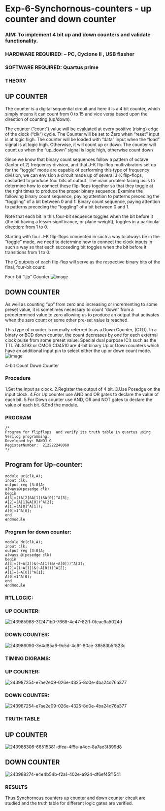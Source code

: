 # Exp-6-Synchornous-counters - up counter and down counter 
### AIM: To implement 4 bit up and down counters and validate  functionality.
### HARDWARE REQUIRED:  – PC, Cyclone II , USB flasher
### SOFTWARE REQUIRED:   Quartus prime
### THEORY 

## UP COUNTER 
The counter is a digital sequential circuit and here it is a 4 bit counter, which simply means it can count from 0 to 15 and vice versa based upon the direction of counting (up/down). 

The counter (“count“) value will be evaluated at every positive (rising) edge of the clock (“clk“) cycle.
The Counter will be set to Zero when “reset” input is at logic high.
The counter will be loaded with “data” input when the “load” signal is at logic high. Otherwise, it will count up or down.
The counter will count up when the “up_down” signal is logic high, otherwise count down

Since we know that binary count sequences follow a pattern of octave (factor of 2) frequency division, and that J-K flip-flop multivibrators set up for the “toggle” mode are capable of performing this type of frequency division, we can envision a circuit made up of several J-K flip-flops, cascaded to produce four bits of output.
The main problem facing us is to determine how to connect these flip-flops together so that they toggle at the right times to produce the proper binary sequence.
Examine the following binary count sequence, paying attention to patterns preceding the “toggling” of a bit between 0 and 1:
Binary count sequence, paying attention to patterns preceding the “toggling” of a bit between 0 and 1.

Note that each bit in this four-bit sequence toggles when the bit before it (the bit having a lesser significance, or place-weight), toggles in a particular direction: from 1 to 0.



 
 

Starting with four J-K flip-flops connected in such a way to always be in the “toggle” mode, we need to determine how to connect the clock inputs in such a way so that each succeeding bit toggles when the bit before it transitions from 1 to 0.

The Q outputs of each flip-flop will serve as the respective binary bits of the final, four-bit count:

 
 

Four-bit “Up” Counter
![image](https://user-images.githubusercontent.com/36288975/169644758-b2f4339d-9532-40c5-af40-8f4f8c942e2c.png)



## DOWN COUNTER 

As well as counting “up” from zero and increasing or incrementing to some preset value, it is sometimes necessary to count “down” from a predetermined value to zero allowing us to produce an output that activates when the zero count or some other pre-set value is reached.

This type of counter is normally referred to as a Down Counter, (CTD). In a binary or BCD down counter, the count decreases by one for each external clock pulse from some preset value. Special dual purpose IC’s such as the TTL 74LS193 or CMOS CD4510 are 4-bit binary Up or Down counters which have an additional input pin to select either the up or down count mode.
![image](https://user-images.githubusercontent.com/36288975/169644844-1a14e123-7228-4ed8-81a9-eb937dff4ac8.png)


4-bit Count Down Counter
### Procedure
 1.Set the input as clock.
 2.Register the output of 4 bit.
 3.Use Posedge on the input clock.
 4.For Up counter use AND and OR gates to declare the value of each bit.
 5.For Down counter use AND, OR and NOT gates to declare the value of each bit.
 6.End the module.




### PROGRAM 
```
/*
Program for flipflops  and verify its truth table in quartus using Verilog programming.
Developed by: MANOJ G
RegisterNumber:  212222240060
*/
```
## Program for Up-counter:
```
module uc(clk,A);
input clk;
output reg [3:0]A;
always@(posedge clk)
begin
A[3]=((A[2]&A[1])&A[0])^A[3];
A[2]=(A[1]&A[0])^A[2];
A[1]=(A[0]^A[1]);
A[0]=1^A[0];
end
endmodule
```


### Program for down counter:
```
module dc(clk,A);
input clk;
output reg [3:0]A;
always @(posedge clk)
begin
A[3]=((~A[2])&(~A[1])&(~A[0]))^A[3];
A[2]=((~A[1])&(~A[0]))^A[2];
A[1]=(~A[0])^A[1];
A[0]=1^A[0];
end
endmodule
```




### RTL LOGIC: 
### UP COUNTER:


![243985988-3f2471b0-7668-4e47-82ff-0feae9a5024d](https://github.com/Danielmanoj/Exp-7-Synchornous-counters-/assets/69635071/a4c6de07-d1cc-4ba2-b80b-efd42308b09e)


### DOWN COUNTER:
![243986090-3e4d85a6-9c5d-4c6f-80ae-38583b5f823c](https://github.com/Danielmanoj/Exp-7-Synchornous-counters-/assets/69635071/b224c115-e7a6-4d5d-9ed2-8a6429588166)


### TIMING DIGRAMS: 

### UP COUNTER:
![243987254-e7ae2e09-026e-4325-8d0e-4ba24d76a377](https://github.com/Danielmanoj/Exp-7-Synchornous-counters-/assets/69635071/62e681c0-168c-44b7-9279-f8fa8c75a2c7)


### DOWN COUNTER:
![243987254-e7ae2e09-026e-4325-8d0e-4ba24d76a377](https://github.com/Danielmanoj/Exp-7-Synchornous-counters-/assets/69635071/d3206755-c5b7-45c7-b20e-f80845d2dd48)








### TRUTH TABLE 

## UP COUNTER
![243988306-66515381-dfea-4f5a-a4cc-8a7ae3f899d8](https://github.com/Danielmanoj/Exp-7-Synchornous-counters-/assets/69635071/fa73e36f-b5e7-451c-8a59-402f5a52b48f)

## DOWN COUNTER
![243988274-e4e4b54b-f2a1-402e-a924-df6ef45f1541](https://github.com/Danielmanoj/Exp-7-Synchornous-counters-/assets/69635071/4513647b-3341-4da0-b44d-7d81e2ad2451)







### RESULTS 


Thus Synchornous counters up counter and down counter circuit are studied and the truth table for different logic gates are verified.
